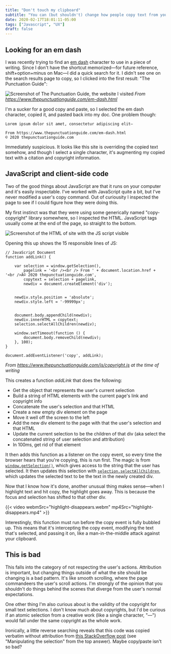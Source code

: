 ```yaml
---
title: "Don't touch my clipboard"
subtitle: "You can (but shouldn't) change how people copy text from your website."
date: 2020-02-17T18:01:11-05:00
tags: ["Javascript", "UX"]
draft: false
---
```


## Looking for an em dash

I was recently trying to find an [em dash](https://en.wikipedia.org/wiki/Dash#En_dash_versus_em_dash) character to use in a piece of writing. Since I don't have the shortcut memorized—for future reference, shift+option+minus on Mac—I did a quick search for it. I didn't see one on the search results page to copy, so I clicked into the first result: "The Punctuation Guide":

![Screenshot of The Punctuation Guide, the website I visited](the-punctuation-guide.png)
*From https://www.thepunctuationguide.com/em-dash.html*

I'm a sucker for a good copy and paste, so I selected the em dash character, copied it, and pasted back into my doc. One problem though:

```
Lorem ipsum dolor sit amet, consectetur adipiscing elit—

From https://www.thepunctuationguide.com/em-dash.html
© 2020 thepunctuationguide.com
```

Immediately suspicious. It looks like this site is overriding the copied text somehow, and though I select a single character, it's augmenting my copied text with a citation and copyright information.

## JavaScript and client-side code

Two of the good things about JavaScript are that it runs on your computer and it's easily inspectable. I've worked with JavaScript quite a bit, but I've never modified a user's copy command. Out of curiousity I inspected the page to see if I could figure how they were doing this.

My first instinct was that they were using some generically named "copy-copyright" library somewhere, so I inspected the HTML. JavaScript tags usually come at the end of the page, so straight to the bottom.

![Screenshot of the HTML of site with the JS script visible](script-tag.png)

Opening this up shows the 15 responsible lines of JS:

```
// JavaScript Document
function addLink() {

    var selection = window.getSelection(),
        pagelink = '<br /><br /> From ' + document.location.href + '<br />Â© 2020 thepunctuationguide.com',
        copytext = selection + pagelink,
        newdiv = document.createElement('div');


    newdiv.style.position = 'absolute';
    newdiv.style.left = '-99999px';


    document.body.appendChild(newdiv);
    newdiv.innerHTML = copytext;
    selection.selectAllChildren(newdiv);

    window.setTimeout(function () {
        document.body.removeChild(newdiv);
    }, 100);
}

document.addEventListener('copy', addLink);
```
*From https://www.thepunctuationguide.com/js/copyright.js at the time of writing*

This creates a function *addLink* that does the following:

- Get the object that represents the user's current selection
- Build a string of HTML elements with the current page's link and copyright info
- Concatenate the user's selection and that HTML
- Create a new empty div element on the page
- Move it well off the screen to the left
- Add the new div element to the page with that the user's selection and that HTML
- Update the current selection to be the children of that div (aka select the concatenated string of user selection and attribution)
- In 100ms, get rid of that element

It then adds this function as a listener on the copy event, so every time the browser hears that you're copying, this is run first. The magic is from [`window.getSelection()`](https://developer.mozilla.org/en-US/docs/Web/API/Window/getSelection), which gives access to the string that the user has selected. It then updates this selection with [`selection.selectAllChildren`](https://developer.mozilla.org/en-US/docs/Web/API/Selection/selectAllChildren), which updates the selected text to be the text in the newly created div.

Now that I know how it's done, another unusual thing makes sense—when I highlight text and hit copy, the highlight goes away. This is because the focus and selection has shifted to that other div.

{{< video webmSrc="highlight-disappears.webm" mp4Src="highlight-disappears.mp4" >}}

Interestingly, this function must run before the copy event is fully bubbled up. This means that it's intercepting the copy event, modifying the text that's selected, and passing it on, like a man-in-the-middle attack against your clipboard.

## This is bad

This falls into the category of not respecting the user's actions. Attribution is important, but changing things outside of what the site should be changing is a bad pattern. It's like smooth scrolling, where the page commandeers the user's scroll actions. I'm strongly of the opinion that you shouldn't do things behind the scenes that diverge from the user's normal expectations.

One other thing I'm also curious about is the validity of the copyright for small text selections. I don't know much about copyrights, but I'd be curious if an atomic selection from a creative work (like a single character, "—") would fall under the same copyright as the whole work.

Ironically, a little reverse searching reveals that this code was copied verbatim without attribution from [this StackOverflow post](https://stackoverflow.com/questions/2026335/how-to-add-extra-info-to-copied-web-text?rq=1) (see "Manipulating the selection" from the top answer). Maybe copy/paste isn't so bad?

